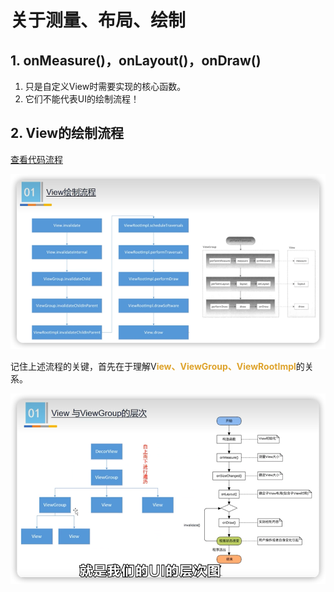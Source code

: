 # 关于测量、布局、绘制

## 1. onMeasure()，onLayout()，onDraw()

1. 只是自定义View时需要实现的核心函数。
2. 它们不能代表UI的绘制流程！

## 2. View的绘制流程

[查看代码流程](doc/View的绘制流程.md)

![](img/5ae468eb.png)


记住上述流程的关键，首先在于理解V<font color=#dea32c>**iew、ViewGroup、ViewRootImpl**</font>的关系。

![](img/1cdca63e.png)

